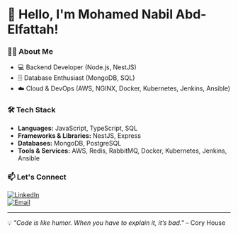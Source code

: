 # 🚀 Hello, I'm Mohamed Nabil Abd-Elfattah!

### 👨‍💻 About Me  
- 💻 Backend Developer (Node.js, NestJS)  
- 🗄️ Database Enthusiast (MongoDB, SQL)  
- ☁️ Cloud & DevOps (AWS, NGINX, Docker, Kubernetes, Jenkins, Ansible)  

### 🛠️ Tech Stack  
- **Languages:** JavaScript, TypeScript, SQL  
- **Frameworks & Libraries:** NestJS, Express  
- **Databases:** MongoDB, PostgreSQL  
- **Tools & Services:** AWS, Redis, RabbitMQ, Docker, Kubernetes, Jenkins, Ansible

### 📫 Let's Connect  
[![LinkedIn](https://img.shields.io/badge/LinkedIn-0077B5?logo=linkedin&logoColor=white)](https://www.linkedin.com/in/mohamed-nabil-7003751b7)  
[![Email](https://img.shields.io/badge/Email-D14836?logo=gmail&logoColor=white)](mailto:mohamed.nabi.5596@gmail.com)

---

💡 *"Code is like humor. When you have to explain it, it’s bad."* – Cory House
